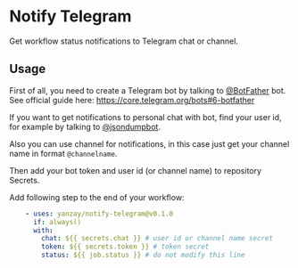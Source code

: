 # Notify Telegram

Get workflow status notifications to Telegram chat or channel.

## Usage

First of all, you need to create a Telegram bot by talking to [@BotFather](https://t.me/botfather) bot. See official guide here: https://core.telegram.org/bots#6-botfather

If you want to get notifications to personal chat with bot, find your user id, for example by talking to [@jsondumpbot](https://t.me/jsondumpbot).

Also you can use channel for notifications, in this case just get your channel name in format `@channelname`.

Then add your bot token and user id (or channel name) to repository Secrets.

Add following step to the end of your workflow:

```yaml
    - uses: yanzay/notify-telegram@v0.1.0
      if: always()
      with:
        chat: ${{ secrets.chat }} # user id or channel name secret
        token: ${{ secrets.token }} # token secret
        status: ${{ job.status }} # do not modify this line
```
